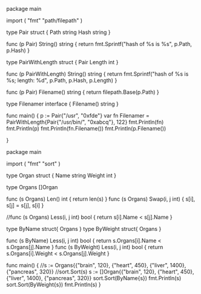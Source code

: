 package main

import (
	"fmt"
	"path/filepath"
)

type Pair struct {
	Path string
	Hash string
}

func (p Pair) String() string {
	return fmt.Sprintf("hash of %s is %s", p.Path, p.Hash)
}

type PairWithLength struct {
	Pair
	Length int
}

func (p PairWithLength) String() string {
	return fmt.Sprintf("hash of %s is %s; length: %d", p.Path, p.Hash, p.Length)
}

func (p Pair) Filename() string {
	return filepath.Base(p.Path)
}

type Filenamer interface {
	Filename() string
}

func main() {
	p := Pair{"/usr", "0xfde"}
	var fn Filenamer = PairWithLength{Pair{"/usr/bin/", "0xabcq"}, 122}
	fmt.Println(fn)
	fmt.Println(p)
	fmt.Println(fn.Filename())
	fmt.Println(p.Filename())

}



package main

import (
	"fmt"
	"sort"
)

type Organ struct {
	Name   string
	Weight int
}

type Organs []Organ

func (s Organs) Len() int      { return len(s) }
func (s Organs) Swap(i, j int) { s[i], s[j] = s[j], s[i] }

//func (s Organs) Less(i, j int) bool { return s[i].Name < s[j].Name }

type ByName struct{ Organs }
type ByWeight struct{ Organs }

func (s ByName) Less(i, j int) bool   { return s.Organs[i].Name < s.Organs[j].Name }
func (s ByWeight) Less(i, j int) bool { return s.Organs[i].Weight < s.Organs[j].Weight }

func main() {
	//s := Organs{{"brain", 120}, {"heart", 450}, {"liver", 1400}, {"pancreas", 320}}
	//sort.Sort(s)
	s := []Organ{{"brain", 120}, {"heart", 450}, {"liver", 1400}, {"pancreas", 320}}
	sort.Sort(ByName{s})
	fmt.Println(s)
	sort.Sort(ByWeight{s})
	fmt.Println(s)
}
